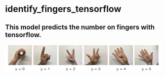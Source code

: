 # identify_fingers_tensorflow
## This model predicts the number on fingers with tensorflow.
<img src='tensorflow.png'/>
